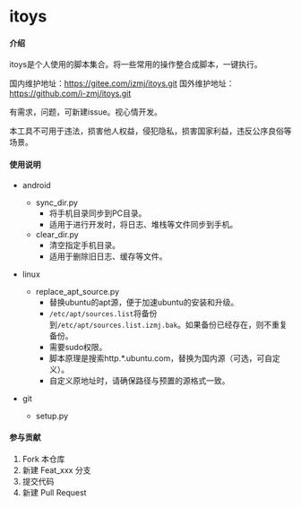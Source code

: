 # itoys

#### 介绍

itoys是个人使用的脚本集合。将一些常用的操作整合成脚本，一键执行。

国内维护地址：https://gitee.com/izmj/itoys.git
国外维护地址：https://github.com/i-zmj/itoys.git

有需求，问题，可新建issue。视心情开发。

本工具不可用于违法，损害他人权益，侵犯隐私，损害国家利益，违反公序良俗等场景。

#### 使用说明

- android
  - sync_dir.py
    - 将手机目录同步到PC目录。
    - 适用于进行开发时，将日志、堆栈等文件同步到手机。
  - clear_dir.py
    - 清空指定手机目录。
    - 适用于删除旧日志、缓存等文件。

- linux
  - replace_apt_source.py
    - 替换ubuntu的apt源，便于加速ubuntu的安装和升级。
    - `/etc/apt/sources.list`将备份到`/etc/apt/sources.list.izmj.bak`。如果备份已经存在，则不重复备份。
    - 需要sudo权限。
    - 脚本原理是搜索http.*.ubuntu.com，替换为国内源（可选，可自定义）。
    - 自定义原地址时，请确保路径与预置的源格式一致。

- git
  - setup.py

#### 参与贡献

1.  Fork 本仓库
2.  新建 Feat_xxx 分支
3.  提交代码
4.  新建 Pull Request
